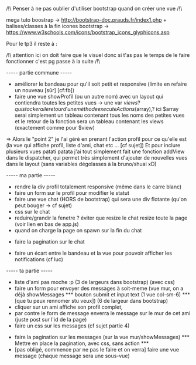/!\ Penser à ne pas oublier d'utiliser bootstrap quand on créer une vue /!\

mega tuto boostrap -> http://bootstrap-doc.prauds.fr/index1.php  + balises/classes à la fin
icones bootstrap -> https://www.w3schools.com/icons/bootstrap_icons_glyphicons.asp


Pour le tp3 il reste à :

/!\ attention ici on doit faire que le visuel donc si t'as pas le temps de le faire fonctionner c'est pg passe à la suite /!\

----- partie commune -----
+ améliorer le bandeau pour qu'il soit petit et responsive (limite en refaire un nouveau [sûr] [cf:fb])
+ faire une vue showProfil (ou un autre nom) avec un layout qui contiendra toutes les petites vues
	-> une var $views ? qui stockerai le retour d'une méthode executeActions($array),? ici $array serai simplement un tableau contenant tous les noms des petites vues et le retour de la fonction sera un tableau contenant les views (exactement comme pour $view)
 
 => Alors le "point 2" je l'ai géré en prenant l'action profil pour ce qu'elle est (la vue qui affiche profil, liste d'ami, chat etc ... [cf sujet])
  Et pour inclure plusieurs vues patati patata j'ai tout simplement fait une fonction addView dans le dispatcher, qui permet très simplement d'ajouter de nouvelles vues dans le layout (sans variables dégolasses à la bruno/shuai xD)

----- ma partie -----
+ rendre la div profil totalement responsive (même dans le carre blanc)
+ faire un form sur le profil pour modifier le statut
+ faire une vue chat (HORS de bootstrap) qui sera une div flotante (qu'on peut bouger -> cf sujet)
+ css sur le chat 
+ reduire/grandir la fenetre
? éviter que resize le chat resize toute la page (voir lien en bas de app.js)
+ quand on charge la page on spawn sur la fin du chat
* faire la pagination sur le chat
- faire un écart entre le bandeau et la vue pour pouvoir afficher les notifications (cf luc)


----- ta partie -----
+ liste d'ami pas moche :p (3 de largeurs dans bootstrap) (avec css)
+ faire un form pour envoyer des messages à soit-meme (vue mur, on a déjà showMessages 
*** bouton  submit et input text (1 vue col-sm-6) ***
[que tu peux rennomer stu veux]) (6 de largeur dans bootstrap) 
+ cliquer sur un ami affiche son profil complet, 
+ par contre le form de message enverra le message sur le mur de cet ami (juste post sur l'id de la page)
+ faire un css sur les messages (cf sujet partie 4)

- faire la pagination sur les messages (sur la vue mur/showMessages)
*** Mettre en place la pagination, avec css, sans action ***
- [pas obligé, commence par ne pas le faire et on verra] faire une vue message (chaque message sera une sous-vue)

